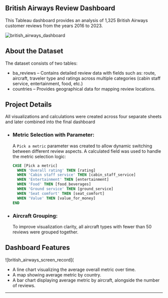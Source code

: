 ## **British Airways Review Dashboard**

This Tableau dashboard provides an analysis of 1,325 British Airways customer reviews from the years 2016 to 2023.

![british_airways_dashboard](https://github.com/olivilli/Visualization/blob/main/PowerBI/Salaries/british_airways.png)

## **About the Dataset**
The dataset consists of two tables:
- ba_reviews – Contains detailed review data with fields such as: route, aircraft, traveler type and ratings across multiple categories (cabin staff service, entertainment, food, etc.)
- countries – Provides geographical data for mapping review locations.

## **Project Details**

All visualizations and calculations were created across four separate sheets and later combined into the final dashboard

- ### **Metric Selection with Parameter:**  
  A `Pick a metric` parameter was created to allow dynamic switching between different review aspects. A calculated field was used to handle the metric selection logic:

  ```sql
  CASE [Pick a metric]
    WHEN 'Overall rating' THEN [rating]
    WHEN 'Cabin staff service' THEN [cabin_staff_service]
    WHEN 'Entertainment' THEN [entertainment]
    WHEN 'Food' THEN [food_beverages]
    WHEN 'Ground service' THEN [ground_service]
    WHEN 'Seat comfort' THEN [seat_comfort]
    WHEN 'Value' THEN [value_for_money]
  END
  ```

- ### **Aircraft Grouping:**  
  To improve visualization clarity, all aircraft types with fewer than 50 reviews were grouped together.

## **Dashboard Features**

![british_airways_screen_record](

- A line chart visualizing the average overall metric over time.
- A map showing average metric by country.
- A bar chart displaying average metric by aircraft, alongside the number of reviews.

---
